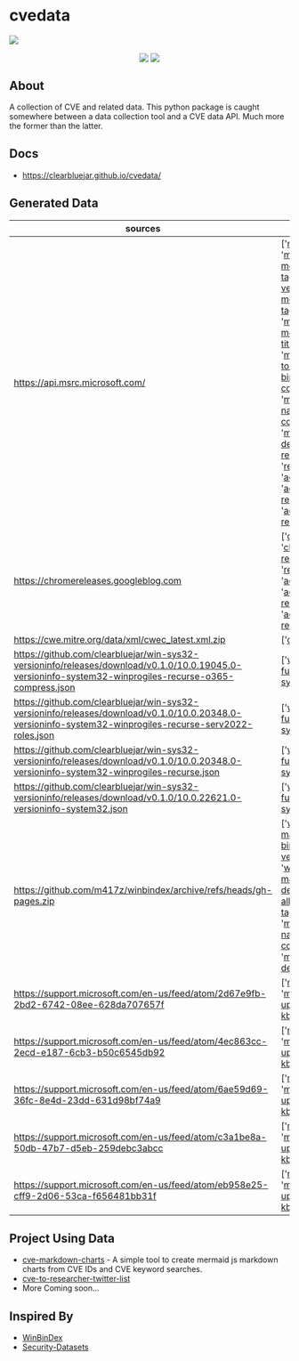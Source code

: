 # cvedata

<img align="center" src="https://user-images.githubusercontent.com/3752074/201245258-2de3e9f4-2097-4fbd-b01f-06ebd9d835cf.jpg">
</p>

<p align="center">
<a href="https://twitter.com/clearbluejar"><img align="center" src="https://img.shields.io/twitter/follow/clearbluejar?color=blue&style=for-the-badge"></a> 
  <img align="center" src="https://img.shields.io/github/stars/clearbluejar/cvedata?style=for-the-badge">
</p>

## About

A collection of CVE and related data. This python package is caught somewhere between a data collection tool and a CVE data API. Much more the former than the latter.

## Docs 

- https://clearbluejar.github.io/cvedata/

## Generated Data

| sources | filenames |
|----------------------------------------------------------------------------------------------------------------------------------------------------------|------------------------------------------------------------------------------------------------------------------------------------------------------------------------------------------------------------------------------------------------------------------------------------------------------------------------------------------------------------------------------------------------------------------------------------------------------------------------------------------------------------------------------------------------------------------------------------------------------------------------------------------------------------------------------------------------------------------------------------------------------------------------------------------------------------------------------------------------------------------------------------------------------------------------------------------------------------------------------------------------------------------------------------------------------------------------------------------------------------------------------------------------------------------------------------------------------------------------------------------------------------------------------------------------------------------------------------------------------------------------------------------------------------------------------------------------------------------------------------------------------------------------------------------------------------------------------------------------------------------------------------------------------------------------------------------------------------------------------------------------------------------------------------------------------------------------------------------------------------------------------------------------------------------------------------------------------------------------------------------------------------------------------------------------------------------------------------------------------------------------------------------------------------------------------------------------------------------------------------------------------------------------------------------------------------------------------------------------------------------------------------------------------------------------------------------------------------------------------------------------------|
| https://api.msrc.microsoft.com/ | ['[msrc-cvrf-merged.json.gz](https://clearbluejar.github.io/cvedata/book/generated/msrc-cvrf-merged.json.gz)', '[msrc-pandas-cvrf-merged.json.gz](https://clearbluejar.github.io/cvedata/book/generated/msrc-pandas-cvrf-merged.json.gz)', '[msrc-pandas-tag-title.json](https://clearbluejar.github.io/cvedata/book/generated/msrc-pandas-tag-title.json)', '[msrc-pandas-kb-ver.json](https://clearbluejar.github.io/cvedata/book/generated/msrc-pandas-kb-ver.json)', '[msrc-pandas-tags-merged.json](https://clearbluejar.github.io/cvedata/book/generated/msrc-pandas-tags-merged.json)', '[msrc-pandas-tags-merged-frequency.json](https://clearbluejar.github.io/cvedata/book/generated/msrc-pandas-tags-merged-frequency.json)', '[msrc-pandas-titles-merged.json](https://clearbluejar.github.io/cvedata/book/generated/msrc-pandas-titles-merged.json)', '[msrc-pandas-titles-merged-frequency.json](https://clearbluejar.github.io/cvedata/book/generated/msrc-pandas-titles-merged-frequency.json)', '[msrc-cve-combined-desc-to_bins.json](https://clearbluejar.github.io/cvedata/book/generated/msrc-cve-combined-desc-to_bins.json)', '[msrc-cve-all-bins-list.json](https://clearbluejar.github.io/cvedata/book/generated/msrc-cve-all-bins-list.json)', '[msrc-cve-tags-combined-file-names.json](https://clearbluejar.github.io/cvedata/book/generated/msrc-cve-tags-combined-file-names.json)', '[msrc-cve-titles-combined-file-names.json](https://clearbluejar.github.io/cvedata/book/generated/msrc-cve-titles-combined-file-names.json)', '[msrc-cve-tags-combined-file-desc-sims.json](https://clearbluejar.github.io/cvedata/book/generated/msrc-cve-tags-combined-file-desc-sims.json)', '[msrc-cve-titles-combined-file-desc-sims.json](https://clearbluejar.github.io/cvedata/book/generated/msrc-cve-titles-combined-file-desc-sims.json)', '[ack-researcher_names.json](https://clearbluejar.github.io/cvedata/book/generated/ack-researcher_names.json)', '[researcher_names_grouped.json](https://clearbluejar.github.io/cvedata/book/generated/researcher_names_grouped.json)', '[ack-researcher_cve_map.json](https://clearbluejar.github.io/cvedata/book/generated/ack-researcher_cve_map.json)', '[ack-researcher_twitter_map.json](https://clearbluejar.github.io/cvedata/book/generated/ack-researcher_twitter_map.json)', '[ack-researcher_cve_quality_map.json](https://clearbluejar.github.io/cvedata/book/generated/ack-researcher_cve_quality_map.json)'] |
| https://chromereleases.googleblog.com | ['[chromerelease-raw-cve.json](https://clearbluejar.github.io/cvedata/book/generated/chromerelease-raw-cve.json)', '[chromerelease-cve.json](https://clearbluejar.github.io/cvedata/book/generated/chromerelease-cve.json)', '[ack-researcher_names.json](https://clearbluejar.github.io/cvedata/book/generated/ack-researcher_names.json)', '[researcher_names_grouped.json](https://clearbluejar.github.io/cvedata/book/generated/researcher_names_grouped.json)', '[ack-researcher_cve_map.json](https://clearbluejar.github.io/cvedata/book/generated/ack-researcher_cve_map.json)', '[ack-researcher_twitter_map.json](https://clearbluejar.github.io/cvedata/book/generated/ack-researcher_twitter_map.json)', '[ack-researcher_cve_quality_map.json](https://clearbluejar.github.io/cvedata/book/generated/ack-researcher_cve_quality_map.json)'] |
| https://cwe.mitre.org/data/xml/cwec_latest.xml.zip | ['[cwe.json.gz](https://clearbluejar.github.io/cvedata/book/generated/cwe.json.gz)'] |
| https://github.com/clearbluejar/win-sys32-versioninfo/releases/download/v0.1.0/10.0.19045.0-versioninfo-system32-winprogiles-recurse-o365-compress.json | ['[win-verinfo-system32-full.json.gz](https://clearbluejar.github.io/cvedata/book/generated/win-verinfo-system32-full.json.gz)', '[win-versioninfo-system32-desc-to-bins.json](https://clearbluejar.github.io/cvedata/book/generated/win-versioninfo-system32-desc-to-bins.json)'] |
| https://github.com/clearbluejar/win-sys32-versioninfo/releases/download/v0.1.0/10.0.20348.0-versioninfo-system32-winprogiles-recurse-serv2022-roles.json | ['[win-verinfo-system32-full.json.gz](https://clearbluejar.github.io/cvedata/book/generated/win-verinfo-system32-full.json.gz)', '[win-versioninfo-system32-desc-to-bins.json](https://clearbluejar.github.io/cvedata/book/generated/win-versioninfo-system32-desc-to-bins.json)'] |
| https://github.com/clearbluejar/win-sys32-versioninfo/releases/download/v0.1.0/10.0.20348.0-versioninfo-system32-winprogiles-recurse.json | ['[win-verinfo-system32-full.json.gz](https://clearbluejar.github.io/cvedata/book/generated/win-verinfo-system32-full.json.gz)', '[win-versioninfo-system32-desc-to-bins.json](https://clearbluejar.github.io/cvedata/book/generated/win-versioninfo-system32-desc-to-bins.json)'] |
| https://github.com/clearbluejar/win-sys32-versioninfo/releases/download/v0.1.0/10.0.22621.0-versioninfo-system32.json | ['[win-verinfo-system32-full.json.gz](https://clearbluejar.github.io/cvedata/book/generated/win-verinfo-system32-full.json.gz)', '[win-versioninfo-system32-desc-to-bins.json](https://clearbluejar.github.io/cvedata/book/generated/win-versioninfo-system32-desc-to-bins.json)'] |
| https://github.com/m417z/winbindex/archive/refs/heads/gh-pages.zip | ['[winbindex-desc-to-bins-map.json](https://clearbluejar.github.io/cvedata/book/generated/winbindex-desc-to-bins-map.json)', '[winbindex-kb-to-bins-map.json.gz](https://clearbluejar.github.io/cvedata/book/generated/winbindex-kb-to-bins-map.json.gz)', '[winbindex-versions-to-bins-map.json.gz](https://clearbluejar.github.io/cvedata/book/generated/winbindex-versions-to-bins-map.json.gz)', '[winbindex-winver-to-build-map.json](https://clearbluejar.github.io/cvedata/book/generated/winbindex-winver-to-build-map.json)', '[msrc-cve-combined-desc-to_bins.json](https://clearbluejar.github.io/cvedata/book/generated/msrc-cve-combined-desc-to_bins.json)', '[msrc-cve-all-bins-list.json](https://clearbluejar.github.io/cvedata/book/generated/msrc-cve-all-bins-list.json)', '[msrc-cve-tags-combined-file-names.json](https://clearbluejar.github.io/cvedata/book/generated/msrc-cve-tags-combined-file-names.json)', '[msrc-cve-titles-combined-file-names.json](https://clearbluejar.github.io/cvedata/book/generated/msrc-cve-titles-combined-file-names.json)', '[msrc-cve-tags-combined-file-desc-sims.json](https://clearbluejar.github.io/cvedata/book/generated/msrc-cve-tags-combined-file-desc-sims.json)', '[msrc-cve-titles-combined-file-desc-sims.json](https://clearbluejar.github.io/cvedata/book/generated/msrc-cve-titles-combined-file-desc-sims.json)'] |
| https://support.microsoft.com/en-us/feed/atom/2d67e9fb-2bd2-6742-08ee-628da707657f | ['[ms-kb-feed-updates.json](https://clearbluejar.github.io/cvedata/book/generated/ms-kb-feed-updates.json)', '[ms-kb-feed-to-files-updated.json.gz](https://clearbluejar.github.io/cvedata/book/generated/ms-kb-feed-to-files-updated.json.gz)', '[ms-kb-feed-kbs-bins.json.gz](https://clearbluejar.github.io/cvedata/book/generated/ms-kb-feed-kbs-bins.json.gz)'] |
| https://support.microsoft.com/en-us/feed/atom/4ec863cc-2ecd-e187-6cb3-b50c6545db92 | ['[ms-kb-feed-updates.json](https://clearbluejar.github.io/cvedata/book/generated/ms-kb-feed-updates.json)', '[ms-kb-feed-to-files-updated.json.gz](https://clearbluejar.github.io/cvedata/book/generated/ms-kb-feed-to-files-updated.json.gz)', '[ms-kb-feed-kbs-bins.json.gz](https://clearbluejar.github.io/cvedata/book/generated/ms-kb-feed-kbs-bins.json.gz)'] |
| https://support.microsoft.com/en-us/feed/atom/6ae59d69-36fc-8e4d-23dd-631d98bf74a9 | ['[ms-kb-feed-updates.json](https://clearbluejar.github.io/cvedata/book/generated/ms-kb-feed-updates.json)', '[ms-kb-feed-to-files-updated.json.gz](https://clearbluejar.github.io/cvedata/book/generated/ms-kb-feed-to-files-updated.json.gz)', '[ms-kb-feed-kbs-bins.json.gz](https://clearbluejar.github.io/cvedata/book/generated/ms-kb-feed-kbs-bins.json.gz)'] |
| https://support.microsoft.com/en-us/feed/atom/c3a1be8a-50db-47b7-d5eb-259debc3abcc | ['[ms-kb-feed-updates.json](https://clearbluejar.github.io/cvedata/book/generated/ms-kb-feed-updates.json)', '[ms-kb-feed-to-files-updated.json.gz](https://clearbluejar.github.io/cvedata/book/generated/ms-kb-feed-to-files-updated.json.gz)', '[ms-kb-feed-kbs-bins.json.gz](https://clearbluejar.github.io/cvedata/book/generated/ms-kb-feed-kbs-bins.json.gz)'] |
| https://support.microsoft.com/en-us/feed/atom/eb958e25-cff9-2d06-53ca-f656481bb31f | ['[ms-kb-feed-updates.json](https://clearbluejar.github.io/cvedata/book/generated/ms-kb-feed-updates.json)', '[ms-kb-feed-to-files-updated.json.gz](https://clearbluejar.github.io/cvedata/book/generated/ms-kb-feed-to-files-updated.json.gz)', '[ms-kb-feed-kbs-bins.json.gz](https://clearbluejar.github.io/cvedata/book/generated/ms-kb-feed-kbs-bins.json.gz)'] |


## Project Using Data

- [cve-markdown-charts](https://github.com/clearbluejar/cve-markdown-charts) - A simple tool to create mermaid js markdown charts from CVE IDs and CVE keyword searches.
- [cve-to-researcher-twitter-list](https://github.com/clearbluejar/cve-to-researcher-twitter-list)
- More Coming soon...

## Inspired By

- [WinBinDex](https://winbindex.m417z.com/) 
- [Security-Datasets](https://github.com/OTRF/Security-Datasets)